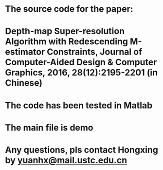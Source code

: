 # The source code for the paper: 
# Depth-map Super-resolution Algorithm with Redescending M-estimator Constraints, Journal of Computer-Aided Design & Computer Graphics, 2016, 28(12):2195-2201 (in Chinese)

# The code has been tested in Matlab
# The main file is demo

# Any questions, pls contact Hongxing by yuanhx@mail.ustc.edu.cn

